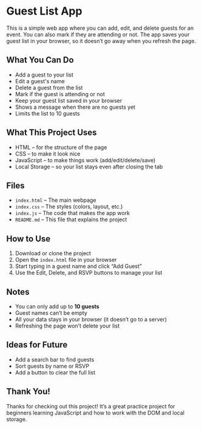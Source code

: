 #  Guest List App

This is a simple web app where you can add, edit, and delete guests for an event. You can also mark if they are attending or not. The app saves your guest list in your browser, so it doesn’t go away when you refresh the page.

## What You Can Do

- Add a guest to your list
- Edit a guest's name
- Delete a guest from the list
- Mark if the guest is attending or not
- Keep your guest list saved in your browser
- Shows a message when there are no guests yet
- Limits the list to 10 guests


## What This Project Uses

- HTML – for the structure of the page  
- CSS – to make it look nice  
- JavaScript – to make things work (add/edit/delete/save)  
- Local Storage – so your list stays even after closing the tab


## Files

- `index.html` – The main webpage  
- `index.css` – The styles (colors, layout, etc.)  
- `index.js` – The code that makes the app work  
- `README.md` – This file that explains the project

##  How to Use

1. Download or clone the project
2. Open the `index.html` file in your browser
3. Start typing in a guest name and click “Add Guest”
4. Use the Edit, Delete, and RSVP buttons to manage your list


##  Notes

- You can only add up to **10 guests**
- Guest names can’t be empty
- All your data stays in your browser (it doesn’t go to a server)
- Refreshing the page won’t delete your list


## Ideas for Future

- Add a search bar to find guests
- Sort guests by name or RSVP
- Add a button to clear the full list


## Thank You!

Thanks for checking out this project! It’s a great practice project for beginners learning JavaScript and how to work with the DOM and local storage.

